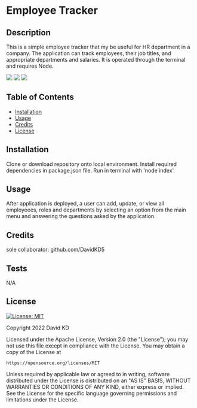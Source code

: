 # Employee Tracker
  
  ## Description

  This is a simple employee tracker that my be useful for HR department in a company. The application can track employees, their job titles, and appropriate departments and salaries. It is operated through the terminal and requires Node. 

  ![](assets/images/img1.png)
  ![](assets/images/img2.png)
  ![](assets/images/img3.png)

  ## Table of Contents

  - [Installation](#installation)
  - [Usage](#usage)
  - [Credits](#credits)
  - [License](#license)

  ## Installation

  Clone or download repository onto local environment. Install required dependencies in package.json file. Run in terminal with 'node index'. 

  ## Usage

  After application is deployed, a user can add, update, or view all employeees, roles and departments by selecting an option from the main menu and answering the questions asked by the application.

  ## Credits

  sole collaborator: github.com/DavidKD5

  ## Tests

  N/A

  ## License

  [![License: MIT](https://img.shields.io/badge/License-MIT-yellow.svg)](https://opensource.org/licenses/MIT)

  Copyright 2022 David KD

Licensed under the Apache License, Version 2.0 (the "License");
you may not use this file except in compliance with the License.
You may obtain a copy of the License at

    https://opensource.org/licenses/MIT

Unless required by applicable law or agreed to in writing, software
distributed under the License is distributed on an "AS IS" BASIS,
WITHOUT WARRANTIES OR CONDITIONS OF ANY KIND, either express or implied.
See the License for the specific language governing permissions and
limitations under the License.
